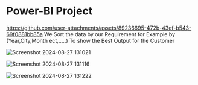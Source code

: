# Power-BI Project

https://github.com/user-attachments/assets/89236695-472b-43ef-b543-69f0881bb85a
We Sort the data by our Requirement for Example by (Year,City,Month ect,.....)
To show the Best Output for the Customer

![Screenshot 2024-08-27 131021](https://github.com/user-attachments/assets/fa2cc214-0006-459b-9668-d69cbad3b9bf)

![Screenshot 2024-08-27 131116](https://github.com/user-attachments/assets/af27e46c-52f8-44c5-82a5-2c2fed425e32)

![Screenshot 2024-08-27 131222](https://github.com/user-attachments/assets/bcf2854d-fb8b-4a0a-b584-5393a1ca0362)
